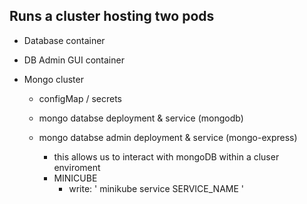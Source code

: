 ## Runs a cluster hosting two pods
- Database container
- DB Admin GUI container

- Mongo cluster
    - configMap / secrets
    - mongo databse deployment & service (mongodb)
    - mongo databse admin deployment & service (mongo-express)

        - this allows us to interact with mongoDB within a cluser enviroment
        - MINICUBE
            - write: ' minikube service SERVICE_NAME '
        

